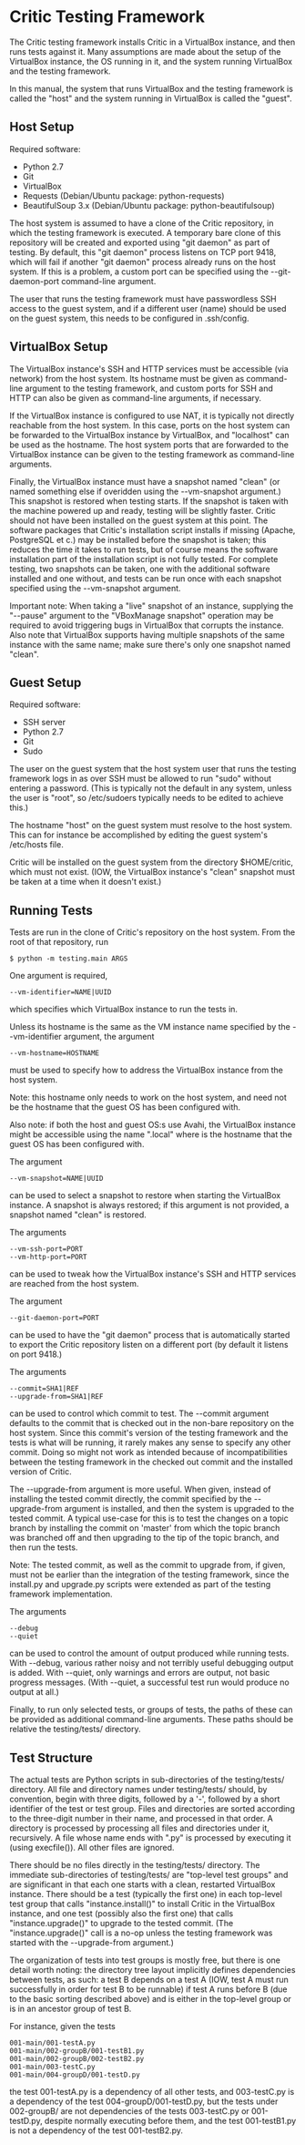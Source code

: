 Critic Testing Framework
========================

The Critic testing framework installs Critic in a VirtualBox instance, and then
runs tests against it.  Many assumptions are made about the setup of the
VirtualBox instance, the OS running in it, and the system running VirtualBox and
the testing framework.

In this manual, the system that runs VirtualBox and the testing framework is
called the "host" and the system running in VirtualBox is called the "guest".


Host Setup
----------

Required software:

* Python 2.7
* Git
* VirtualBox
* Requests (Debian/Ubuntu package: python-requests)
* BeautifulSoup 3.x (Debian/Ubuntu package: python-beautifulsoup)

The host system is assumed to have a clone of the Critic repository, in which
the testing framework is executed.  A temporary bare clone of this repository
will be created and exported using "git daemon" as part of testing.  By default,
this "git daemon" process listens on TCP port 9418, which will fail if another
"git daemon" process already runs on the host system.  If this is a problem, a
custom port can be specified using the --git-daemon-port command-line argument.

The user that runs the testing framework must have passwordless SSH access to
the guest system, and if a different user (name) should be used on the guest
system, this needs to be configured in .ssh/config.


VirtualBox Setup
----------------

The VirtualBox instance's SSH and HTTP services must be accessible (via network)
from the host system.  Its hostname must be given as command-line argument to
the testing framework, and custom ports for SSH and HTTP can also be given as
command-line arguments, if necessary.

If the VirtualBox instance is configured to use NAT, it is typically not
directly reachable from the host system.  In this case, ports on the host system
can be forwarded to the VirtualBox instance by VirtualBox, and "localhost" can
be used as the hostname.  The host system ports that are forwarded to the
VirtualBox instance can be given to the testing framework as command-line
arguments.

Finally, the VirtualBox instance must have a snapshot named "clean" (or named
something else if overidden using the --vm-snapshot argument.)  This snapshot is
restored when testing starts.  If the snapshot is taken with the machine powered
up and ready, testing will be slightly faster.  Critic should not have been
installed on the guest system at this point.  The software packages that
Critic's installation script installs if missing (Apache, PostgreSQL et c.) may
be installed before the snapshot is taken; this reduces the time it takes to run
tests, but of course means the software installation part of the installation
script is not fully tested.  For complete testing, two snapshots can be taken,
one with the additional software installed and one without, and tests can be run
once with each snapshot specified using the --vm-snapshot argument.

Important note: When taking a "live" snapshot of an instance, supplying the
"--pause" argument to the "VBoxManage snapshot" operation may be required to
avoid triggering bugs in VirtualBox that corrupts the instance.  Also note that
VirtualBox supports having multiple snapshots of the same instance with the same
name; make sure there's only one snapshot named "clean".


Guest Setup
-----------

Required software:

* SSH server
* Python 2.7
* Git
* Sudo

The user on the guest system that the host system user that runs the testing
framework logs in as over SSH must be allowed to run "sudo" without entering a
password.  (This is typically not the default in any system, unless the user is
"root", so /etc/sudoers typically needs to be edited to achieve this.)

The hostname "host" on the guest system must resolve to the host system.  This
can for instance be accomplished by editing the guest system's /etc/hosts file.

Critic will be installed on the guest system from the directory $HOME/critic,
which must not exist.  (IOW, the VirtualBox instance's "clean" snapshot must be
taken at a time when it doesn't exist.)


Running Tests
-------------

Tests are run in the clone of Critic's repository on the host system.  From the
root of that repository, run

    $ python -m testing.main ARGS

One argument is required,

    --vm-identifier=NAME|UUID

which specifies which VirtualBox instance to run the tests in.

Unless its hostname is the same as the VM instance name specified by the
--vm-identifier argument, the argument

    --vm-hostname=HOSTNAME

must be used to specify how to address the VirtualBox instance from the host
system.

Note: this hostname only needs to work on the host system, and need not be the
hostname that the guest OS has been configured with.

Also note: if both the host and guest OS:s use Avahi, the VirtualBox instance
might be accessible using the name "<hostname>.local" where <hostname> is the
hostname that the guest OS has been configured with.

The argument

    --vm-snapshot=NAME|UUID

can be used to select a snapshot to restore when starting the VirtualBox
instance.  A snapshot is always restored; if this argument is not provided, a
snapshot named "clean" is restored.

The arguments

    --vm-ssh-port=PORT
    --vm-http-port=PORT

can be used to tweak how the VirtualBox instance's SSH and HTTP services are
reached from the host system.

The argument

    --git-daemon-port=PORT

can be used to have the "git daemon" process that is automatically started to
export the Critic repository listen on a different port (by default it listens
on port 9418.)

The arguments

    --commit=SHA1|REF
    --upgrade-from=SHA1|REF

can be used to control which commit to test.  The --commit argument defaults to
the commit that is checked out in the non-bare repository on the host system.
Since this commit's version of the testing framework and the tests is what will
be running, it rarely makes any sense to specify any other commit.  Doing so
might not work as intended because of incompatibilities between the testing
framework in the checked out commit and the installed version of Critic.

The --upgrade-from argument is more useful.  When given, instead of installing
the tested commit directly, the commit specified by the --upgrade-from argument
is installed, and then the system is upgraded to the tested commit.  A typical
use-case for this is to test the changes on a topic branch by installing the
commit on 'master' from which the topic branch was branched off and then
upgrading to the tip of the topic branch, and then run the tests.

Note: The tested commit, as well as the commit to upgrade from, if given, must
not be earlier than the integration of the testing framework, since the
install.py and upgrade.py scripts were extended as part of the testing framework
implementation.

The arguments

    --debug
    --quiet

can be used to control the amount of output produced while running tests.  With
--debug, various rather noisy and not terribly useful debugging output is added.
With --quiet, only warnings and errors are output, not basic progress messages.
(With --quiet, a successful test run would produce no output at all.)

Finally, to run only selected tests, or groups of tests, the paths of these can
be provided as additional command-line arguments.  These paths should be
relative the testing/tests/ directory.

Test Structure
--------------

The actual tests are Python scripts in sub-directories of the testing/tests/
directory.  All file and directory names under testing/tests/ should, by
convention, begin with three digits, followed by a '-', followed by a short
identifier of the test or test group.  Files and directories are sorted
according to the three-digit number in their name, and processed in that order.
A directory is processed by processing all files and directories under it,
recursively.  A file whose name ends with ".py" is processed by executing it
(using execfile()).  All other files are ignored.

There should be no files directly in the testing/tests/ directory.  The
immediate sub-directories of testing/tests/ are "top-level test groups" and are
significant in that each one starts with a clean, restarted VirtualBox instance.
There should be a test (typically the first one) in each top-level test group
that calls "instance.install()" to install Critic in the VirtualBox instance,
and one test (possibly also the first one) that calls "instance.upgrade()" to
upgrade to the tested commit.  (The "instance.upgrade()" call is a no-op unless
the testing framework was started with the --upgrade-from argument.)

The organization of tests into test groups is mostly free, but there is one
detail worth noting: the directory tree layout implicitly defines dependencies
between tests, as such: a test B depends on a test A (IOW, test A must run
successfully in order for test B to be runnable) if test A runs before B (due to
the basic sorting described above) and is either in the top-level group or is in
an ancestor group of test B.

For instance, given the tests

    001-main/001-testA.py
    001-main/002-groupB/001-testB1.py
    001-main/002-groupB/002-testB2.py
    001-main/003-testC.py
    001-main/004-groupD/001-testD.py

the test 001-testA.py is a dependency of all other tests, and 003-testC.py is a
dependency of the test 004-groupD/001-testD.py, but the tests under 002-groupB/
are not dependencies of the tests 003-testC.py or 001-testD.py, despite normally
executing before them, and the test 001-testB1.py is not a dependency of the
test 001-testB2.py.

